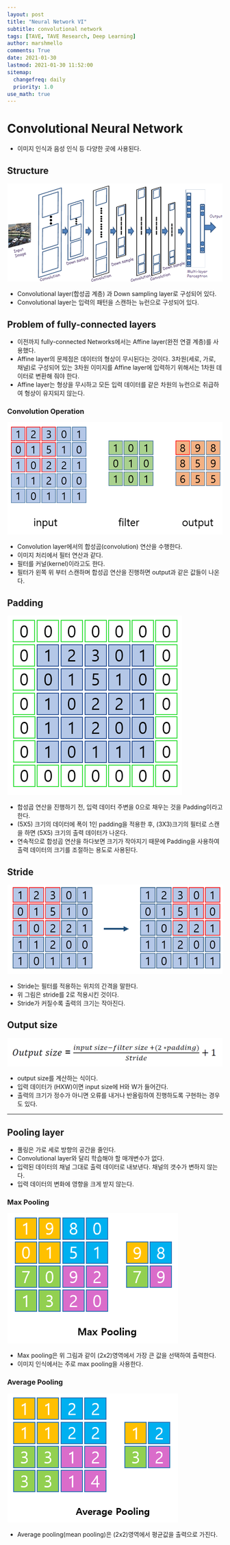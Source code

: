 ```yaml
---
layout: post
title: "Neural Network VI"
subtitle: convolutional network
tags: [TAVE, TAVE Research, Deep Learning]
author: marshmello
comments: True
date: 2021-01-30
lastmod: 2021-01-30 11:52:00
sitemap:
  changefreq: daily
  priority: 1.0
use_math: true
---
```


# Convolutional Neural Network

- 이미지 인식과 음성 인식 등 다양한 곳에 사용된다.

## Structure

![/assets/img/posts/TaveResearch/neuralN6/structure.png](/assets/img/posts/TaveResearch/neuralN6/structure.png)

- Convolutional layer(합성곱 계층) 과 Down sampling layer로 구성되어 있다.
- Convolutional layer는 입력의 패턴을 스캔하는 뉴런으로 구성되어 있다.

## Problem of fully-connected layers

- 이전까지 fully-connected Networks에서는 Affine layer(완전 연결 계층)를 사용했다.
- Affine layer의 문제점은 데이터의 형상이 무시된다는 것이다. 3차원(세로, 가로, 채널)로 구성되어 있는 3차원 이미지를 Affine layer에 입력하기 위해서는 1차원 데이터로 변환해 줘야 한다.
- Affine layer는 형상을 무시하고 모든 입력 데이터를 같은 차원의 뉴런으로 취급하여 형상이 유지되지 않는다.

### Convolution Operation

![/assets/img/posts/TaveResearch/neuralN6/conv1.png](/assets/img/posts/TaveResearch/neuralN6/conv1.png)

- Convolution layer에서의 합성곱(convolution) 연산을 수행한다.
- 이미지 처리에서 필터 연산과 같다.
- 필터를 커널(kernel)이라고도 한다.
- 필터가 왼쪽 위 부터 스캔하며 합성곱 연산을 진행하면 output과 같은 값들이 나온다.

## Padding

![/assets/img/posts/TaveResearch/neuralN6/padding.png](/assets/img/posts/TaveResearch/neuralN6/padding.png)

- 합성곱 연산을 진행하기 전, 입력 데이터 주변을 0으로 채우는 것을 Padding이라고 한다.
- (5X5) 크기의 데이터에 폭이 1인 padding을 적용한 후, (3X3)크기의 필터로 스캔을 하면 (5X5) 크기의 출력 데이터가 나온다.
- 연속적으로 합성곱 연산을 하다보면 크기가 작아지기 때문에 Padding을 사용하여 출력 데이터의 크기를 조절하는 용도로 사용된다.

## Stride

![/assets/img/posts/TaveResearch/neuralN6/stride.png](/assets/img/posts/TaveResearch/neuralN6/stride.png)

- Stride는 필터를 적용하는 위치의 간격을 말한다.
- 위 그림은 stride를 2로 적용시킨 것이다.
- Stride가 커질수록 출력의 크기는 작아진다.

## Output size

![/assets/img/posts/TaveResearch/neuralN6/output.png](/assets/img/posts/TaveResearch/neuralN6/output.png)

- output size를 계산하는 식이다.
- 입력 데이터가 (HXW)이면 input size에 H와 W가 들어간다.
- 출력의 크기가 정수가 아니면 오류를 내거나 반올림하여 진행하도록 구현하는 경우도 있다.

---

## Pooling layer

- 풀링은 가로 세로 방향의 공간을 줄인다.
- Convolutional layer와 달리 학습해야 할 매개변수가 없다.
- 입력된 데이터의 채널 그대로 출력 데이터로 내보낸다. 채널의 갯수가 변하지 않는다.
- 입력 데이터의 변화에 영향을 크게 받지 않는다.

### Max Pooling

![/assets/img/posts/TaveResearch/neuralN6/max.png](/assets/img/posts/TaveResearch/neuralN6/max.png)

- Max pooling은 위 그림과 같이 (2x2)영역에서 가장 큰 값을 선택하여 출력한다.
- 이미지 인식에서는 주로 max pooling을 사용한다.

### Average Pooling

![/assets/img/posts/TaveResearch/neuralN6/avg.png](/assets/img/posts/TaveResearch/neuralN6/avg.png)

- Average pooling(mean pooling)은 (2x2)영역에서 평균값을 출력으로 가진다.
